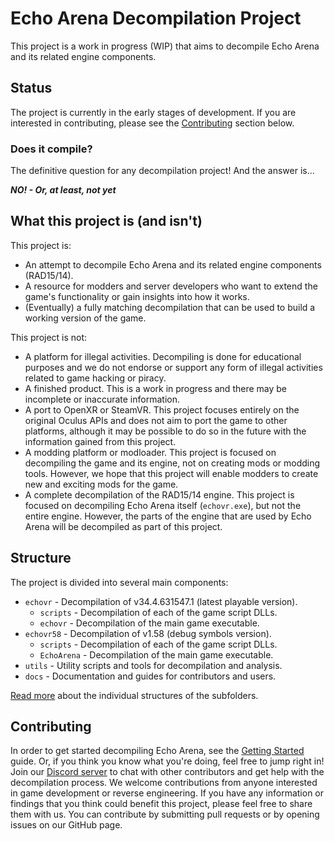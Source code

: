 # Echo Arena Decompilation Project

This project is a work in progress (WIP) that aims to decompile Echo Arena and its related engine components.

## Status

The project is currently in the early stages of development. If you are interested in contributing, please see the [Contributing](#contributing) section below.

### Does it compile?

The definitive question for any decompilation project! And the answer is...

***NO! - Or, at least, not yet***

## What this project is (and isn't)

This project is:

- An attempt to decompile Echo Arena and its related engine components (RAD15/14).
- A resource for modders and server developers who want to extend the game's functionality or gain insights into how it works.
- (Eventually) a fully matching decompilation that can be used to build a working version of the game.

This project is not:

- A platform for illegal activities. Decompiling is done for educational purposes and we do not endorse or support any form of illegal activities related to game hacking or piracy.
- A finished product. This is a work in progress and there may be incomplete or inaccurate information.
- A port to OpenXR or SteamVR. This project focuses entirely on the original Oculus APIs and does not aim to port the game to other platforms, although it may be possible to do so in the future with the information gained from this project.
- A modding platform or modloader. This project is focused on decompiling the game and its engine, not on creating mods or modding tools. However, we hope that this project will enable modders to create new and exciting mods for the game.
- A complete decompilation of the RAD15/14 engine. This project is focused on decompiling Echo Arena itself (`echovr.exe`), but not the entire engine. However, the parts of the engine that are used by Echo Arena will be decompiled as part of this project.

## Structure

The project is divided into several main components:

- `echovr` - Decompilation of v34.4.631547.1 (latest playable version).
  - `scripts` - Decompilation of each of the game script DLLs.
  - `echovr` - Decompilation of the main game executable.
- `echovr58` - Decompilation of v1.58 (debug symbols version).
  - `scripts` - Decompilation of each of the game script DLLs.
  - `EchoArena` - Decompilation of the main game executable.
- `utils` - Utility scripts and tools for decompilation and analysis.
- `docs` - Documentation and guides for contributors and users.

[Read more](TODO) about the individual structures of the subfolders.


## Contributing

In order to get started decompiling Echo Arena, see the [Getting Started](docs/gettingstarted.md) guide. Or, if you think you know what you're doing, feel free to jump right in! Join our [Discord server](https://discord.gg/f57yNaJmRg) to chat with other contributors and get help with the decompilation process. We welcome contributions from anyone interested in game development or reverse engineering. If you have any information or findings that you think could benefit this project, please feel free to share them with us. You can contribute by submitting pull requests or by opening issues on our GitHub page.
